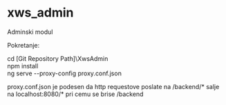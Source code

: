 # xws_admin
Adminski modul

Pokretanje:

cd [Git Repository Path]\XwsAdmin  
npm install  
ng serve --proxy-config proxy.conf.json  

proxy.conf.json je podesen da http requestove poslate na /backend/* salje na localhost:8080/* pri cemu se brise /backend
